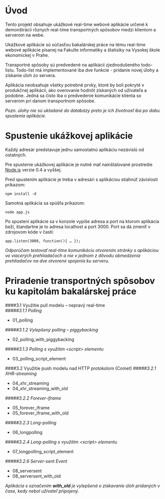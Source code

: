 # Úvod

Tento projekt obsahuje ukážkové real-time webové aplikácie určené k demonštrácii rôznych real-time transportných spôsobov medzi klientom a serverom na webe. 

Ukážkové aplikácie sú súčasťou bakalárskej práce na tému real-time webové aplikácie písanej na Fakulte informatiky a štatisiky na Vysokej škole ekonomickej v Prahe.

Transportné spôsoby sú predvedené na aplikácii zjednodušeného todo-listu. Todo-list má implementované iba dve funkcie - pridanie novej úlohy a získanie úloh zo servera.

Aplikácia neobsahuje všetky potrebné prvky, ktoré by boli pokryté v produkčnej aplikácii, ako overovanie hodnôt získaných od užívateľa a podobne. Jedná sa čisto iba o predvedenie komunikácie klienta so serverom pri danom transportnom spôsobe.

*Pozn. úlohy nie sú ukladané do databázy preto je ich životnosť iba po dobu spustenia aplikácie.*

# Spustenie ukážkovej aplikácie
Každý adresár predstavuje jednu samostatnú aplikáciu nezávislú od ostatných.

Pre spustenie ukážkovej aplikácie je nutné mať nainštalované prostredie [Node.js](http://nodejs.org/) verzie 0.4 a vyššej.

Pred spustením aplikácie je treba v adresári s aplikáciou stiahnúť závislosti príkazom:

	npm install -d

Samotná aplikácia sa spúšťa príkazom:

	node app.js

Po spustení aplikácie sa v konzole vypíše adresa a port na ktorom aplikácia beží, štandartne je to adresa localhost a port 3000. Port sa dá zmeniť v zdrojovom kóde v časti:

	app.listen(3000, function(){ … });

*Odporúčam testovať real-time komunikáciu otvorením stránky s aplikáciou vo viacerých prehliadačoch a nie v jednom z dôvodu obmedzenia prehliadačov na dve otvorené spojenia ku serveru.*

# Priradenie transportných spôsobov ku kapitolám bakalárskej práce

####3.1	Využitie pull modelu – nepravý real-time  
#####_3.1.1 Polling_
* 01_polling

#####_3.1.2 Vylepšený polling – piggybacking_
* 02_polling_with_piggybacking  

#####_3.1.3 Polling s využitím &lt;script&gt; elementu_
* 03_polling_script_element

####3.2 Využitie push modelu nad HTTP protokolom (Comet)
#####_3.2.1 XHR-streaming_
* 04_xhr_streaming
* 04_xhr_streaming_with_old

#####_3.2.2 Forever-iframe_
* 05_forever_iframe
* 05_forever_iframe_with_old

#####_3.2.3 Long-polling_
* 06_longpolling

#####_3.2.4 Long-polling s využitím &lt;script&gt; elementu_
* 07_longpolling_script_element

#####_3.2.6 Server-sent Event_
* 08_serversent
* 08_serversent_with_old

_Aplikácia s označením **with_old** je vylepšená o získavanie úloh pridaných v čase, kedy nebol užívateľ pripojený._